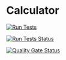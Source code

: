 # Calculator

[![Run Tests](https://img.shields.io/badge/Run%20Tests-Click%20Here-brightgreen)](../../actions/workflows/pytest.yml)

[![Run Tests Status](https://github.com/gauravpatel67/calculator/actions/workflows/pytest.yml/badge.svg?branch=master)](https://github.com/gauravpatel67/calculator/actions/workflows/pytest.yml)

[![Quality Gate Status](http://localhost:9000/api/project_badges/measure?project=gauravpatel670_calculator_a4106baa-8fde-49e5-8c7e-19c7ce44aefa&metric=alert_status&token=sqb_d104401d55684ee1b5a991e825a17290aed55cf8)](http://localhost:9000/dashboard?id=gauravpatel670_calculator_a4106baa-8fde-49e5-8c7e-19c7ce44aefa)
